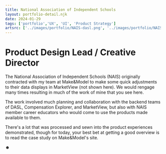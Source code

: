 ```yaml
---
title: National Association of Independent Schools
layout: portfolio-detail.njk
date: 2024-01-29
tags: ['portfolio','UX', 'UI', 'Product Strategy']
artsrc: ['../images/portfolio/NAIS-dasl.png', '../images/portfolio/NAIS-Display-Preferences.png', '../images/portfolio/NAIS-Upload-notice.png', '../images/portfolio/NAIS-processing-upload.png']
---
```


# Product Design Lead / Creative Director

The National Association of Independent Schools (NAIS) originally contracted with my team at Make&Model to make some quick adjustments to their data displays in MarketView (not shown here). We would rengage many times resulting in much of the work of mine that you see here.

The work involved much planning and collaboration with the backend teams of DASL, Compensation Explorer, and MarketView, but also with NAIS member career educators who would come to use the products made available to them.

There's a lot that was processed and sewn into the product experiences demonstrated, though for today, your best bet at getting a good overview is to read the case study on Make&Model's site.

&#x263B;
